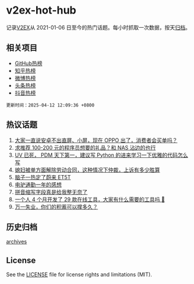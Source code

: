 # v2ex-hot-hub

 记录[V2EX](https://www.v2ex.com/)从 2021-01-06 日至今的热门话题。每小时抓取一次数据，按天[归档](archives)。
 
 ## 相关项目

- [GitHub热榜](https://github.com/it985/github-hot-hub)
- [知乎热榜](https://github.com/it985/zhihu-hot-hub)
- [微博热榜](https://github.com/it985/weibo-hot-hub)
- [头条热榜](https://github.com/it985/toutiao-hot-hub)
- [抖音热榜](https://github.com/it985/douyin-hot-hub)


 `更新时间：2025-04-12 12:09:36 +0800`

## 热议话题

1. [大家一直说安卓不出直屏、小屏，现在 OPPO 出了，消费者会买单吗？](https://www.v2ex.com/t/1124738)
1. [求推荐 100-200 元的程序员想要的礼品？和 NAS 沾边的也行](https://www.v2ex.com/t/1124771)
1. [UV 已死， PDM 天下第一，建议写 Python 的进来学习一下优雅的代码怎么写](https://www.v2ex.com/t/1124712)
1. [媳妇被单方面解除劳动合同，这种情况下仲裁，上诉有多少胜算](https://www.v2ex.com/t/1124765)
1. [脑子一热定了蔚来 ET5T](https://www.v2ex.com/t/1124710)
1. [电驴通勤一年的感想](https://www.v2ex.com/t/1124764)
1. [拼音缩写字段真是给我整无奈了](https://www.v2ex.com/t/1124740)
1. [一个人 4 个月开发了 29 款在线工具，大家有什么需要的工具吗 👀](https://www.v2ex.com/t/1124791)
1. [万一失业，你们的积蓄可以撑多久？](https://www.v2ex.com/t/1124907)

## 历史归档

[archives](archives)

## License

See the [LICENSE](LICENSE) file for license rights and limitations (MIT).
